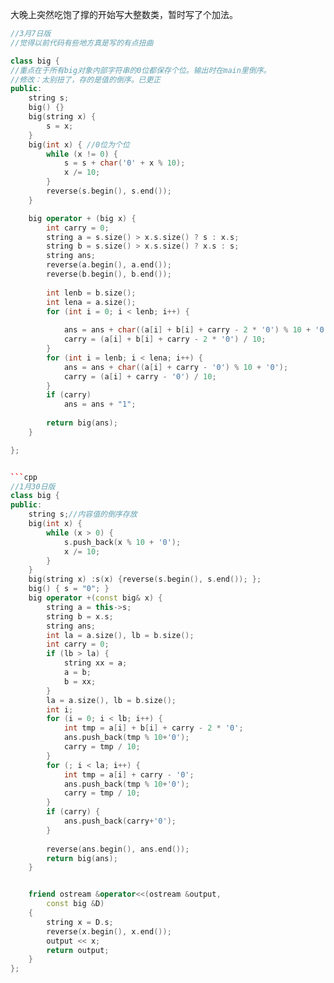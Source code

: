 大晚上突然吃饱了撑的开始写大整数类，暂时写了个加法。

```cpp
//3月7日版
//觉得以前代码有些地方真是写的有点扭曲

class big {
//重点在于所有big对象内部字符串的0位都保存个位。输出时在main里倒序。
//修改：太别扭了，存的是值的倒序。已更正
public:
	string s;
	big() {}
	big(string x) {  
		s = x;
	}
	big(int x) { //0位为个位
		while (x != 0) {
			s = s + char('0' + x % 10);
			x /= 10;
		}
		reverse(s.begin(), s.end());
	}

	big operator + (big x) {
		int carry = 0;
		string a = s.size() > x.s.size() ? s : x.s;
		string b = s.size() > x.s.size() ? x.s : s;
		string ans;
		reverse(a.begin(), a.end());
		reverse(b.begin(), b.end());
		
		int lenb = b.size();
		int lena = a.size();
		for (int i = 0; i < lenb; i++) {
		
			ans = ans + char((a[i] + b[i] + carry - 2 * '0') % 10 + '0');
			carry = (a[i] + b[i] + carry - 2 * '0') / 10;
		}
		for (int i = lenb; i < lena; i++) {
			ans = ans + char((a[i] + carry - '0') % 10 + '0');
			carry = (a[i] + carry - '0') / 10;
		}
		if (carry)
			ans = ans + "1";
		
		return big(ans);
	}

};


```cpp 
//1月30日版
class big {
public:
	string s;//内容值的倒序存放
	big(int x) {
		while (x > 0) {
			s.push_back(x % 10 + '0');
			x /= 10;
		}
	}
	big(string x) :s(x) {reverse(s.begin(), s.end()); };
	big() { s = "0"; }
	big operator +(const big& x) {
		string a = this->s;
		string b = x.s;
		string ans;
		int la = a.size(), lb = b.size();
		int carry = 0;
		if (lb > la) {
			string xx = a;
			a = b;
			b = xx;
		}
		la = a.size(), lb = b.size();
		int i;
		for (i = 0; i < lb; i++) {
			int tmp = a[i] + b[i] + carry - 2 * '0';
			ans.push_back(tmp % 10+'0');
			carry = tmp / 10;
		}
		for (; i < la; i++) {
			int tmp = a[i] + carry - '0';
			ans.push_back(tmp % 10+'0');
			carry = tmp / 10;
		}
		if (carry) {
			ans.push_back(carry+'0');
		}
		
		reverse(ans.begin(), ans.end());
		return big(ans);
	}


	friend ostream &operator<<(ostream &output,
		const big &D)
	{
		string x = D.s;
		reverse(x.begin(), x.end());
		output << x;
		return output;
	}
}; 
```
